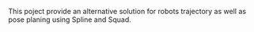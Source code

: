 This poject provide an alternative solution for robots trajectory as well as pose planing using Spline and Squad.

 
